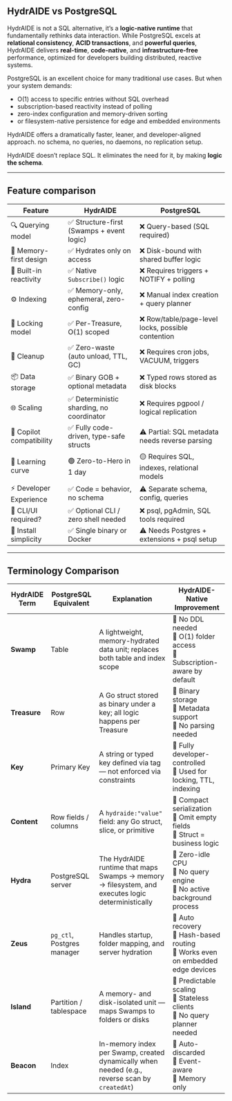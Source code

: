 ## HydrAIDE vs PostgreSQL

HydrAIDE is not a SQL alternative, it’s a **logic-native runtime** that fundamentally rethinks data interaction. 
While PostgreSQL excels at **relational consistency**, **ACID transactions**, and **powerful queries**, 
HydrAIDE delivers **real-time**, **code-native**, and **infrastructure-free** performance, optimized for developers 
building distributed, reactive systems.

PostgreSQL is an excellent choice for many traditional use cases. But when your system demands:

* O(1) access to specific entries without SQL overhead
* subscription-based reactivity instead of polling
* zero-index configuration and memory-driven sorting
* or filesystem-native persistence for edge and embedded environments

HydrAIDE offers a dramatically faster, leaner, and developer-aligned approach. no schema, no queries, no daemons, no replication setup.

HydrAIDE doesn’t replace SQL. It eliminates the need for it, by making **logic the schema**.

---

## Feature comparison

| Feature                  | HydrAIDE                                 | PostgreSQL                                        |
| ------------------------ |------------------------------------------| ------------------------------------------------- |
| 🔍 Querying model        | ✅ Structure-first (Swamps + event logic) | ❌ Query-based (SQL required)                      |
| 🧠 Memory-first design   | ✅ Hydrates only on access                | ❌ Disk-bound with shared buffer logic             |
| 🔄 Built-in reactivity   | ✅ Native `Subscribe()` logic             | ❌ Requires triggers + NOTIFY + polling            |
| ⚙️ Indexing              | ✅ Memory-only, ephemeral, zero-config    | ❌ Manual index creation + query planner           |
| 🔐 Locking model         | ✅ Per-Treasure, O(1) scoped              | ❌ Row/table/page-level locks, possible contention |
| 🧹 Cleanup               | ✅ Zero-waste (auto unload, TTL, GC)      | ❌ Requires cron jobs, VACUUM, triggers            |
| 📦 Data storage          | ✅ Binary GOB + optional metadata         | ❌ Typed rows stored as disk blocks                |
| 🌐 Scaling               | ✅ Deterministic sharding, no coordinator | ❌ Requires pgpool / logical replication           |
| 🤖 Copilot compatibility | ✅ Fully code-driven, type-safe structs   | ⚠️ Partial: SQL metadata needs reverse parsing    |
| 🧗 Learning curve        | 🟢 Zero-to-Hero in 1 day                 | 🟡 Requires SQL, indexes, relational models       |
| ⚡ Developer Experience   | ✅ Code = behavior, no schema             | ⚠️ Separate schema, config, queries               |
| 🧰 CLI/UI required?      | ✅ Optional CLI / zero shell needed       | ❌ psql, pgAdmin, SQL tools required               |
| 🐳 Install simplicity    | ✅ Single binary or Docker                | ⚠️ Needs Postgres + extensions + psql setup       |

---

## Terminology Comparison

| HydrAIDE Term | PostgreSQL Equivalent      | Explanation                                                                                       | HydrAIDE-Native Improvement                                                         |
| ------------- | -------------------------- | ------------------------------------------------------------------------------------------------- | ----------------------------------------------------------------------------------- |
| **Swamp**     | Table                      | A lightweight, memory-hydrated data unit; replaces both table and index scope                     | 🔹 No DDL needed<br>🔹 O(1) folder access<br>🔹 Subscription-aware by default       |
| **Treasure**  | Row                        | A Go struct stored as binary under a key; all logic happens per Treasure                          | 🔹 Binary storage<br>🔹 Metadata support<br>🔹 No parsing needed                    |
| **Key**       | Primary Key                | A string or typed key defined via tag — not enforced via constraints                              | 🔹 Fully developer-controlled<br>🔹 Used for locking, TTL, indexing                 |
| **Content**   | Row fields / columns       | A `hydraide:"value"` field: any Go struct, slice, or primitive                                    | 🔹 Compact serialization<br>🔹 Omit empty fields<br>🔹 Struct = business logic      |
| **Hydra**     | PostgreSQL server          | The HydrAIDE runtime that maps Swamps → memory → filesystem, and executes logic deterministically | 🔹 Zero-idle CPU<br>🔹 No query engine<br>🔹 No active background process           |
| **Zeus**      | `pg_ctl`, Postgres manager | Handles startup, folder mapping, and server hydration                                             | 🔹 Auto recovery<br>🔹 Hash-based routing<br>🔹 Works even on embedded edge devices |
| **Island**    | Partition / tablespace     | A memory- and disk-isolated unit — maps Swamps to folders or disks                                | 🔹 Predictable scaling<br>🔹 Stateless clients<br>🔹 No query planner needed        |
| **Beacon**    | Index                      | In-memory index per Swamp, created dynamically when needed (e.g., reverse scan by `createdAt`)    | 🔹 Auto-discarded<br>🔹 Event-aware<br>🔹 Memory only                               |
